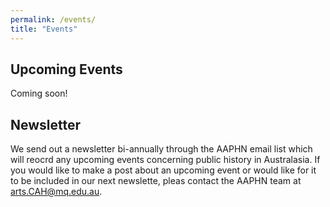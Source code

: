 ```yaml
---
permalink: /events/
title: "Events"
---
```

## Upcoming Events
Coming soon! 

## Newsletter
We send out a newsletter bi-annually through the AAPHN email list which will reocrd any upcoming events concerning public history in Australasia. If you would like to make a post about an upcoming event or would like for it to be included in our next newslette, pleas contact the AAPHN team at <arts.CAH@mq.edu.au>.
